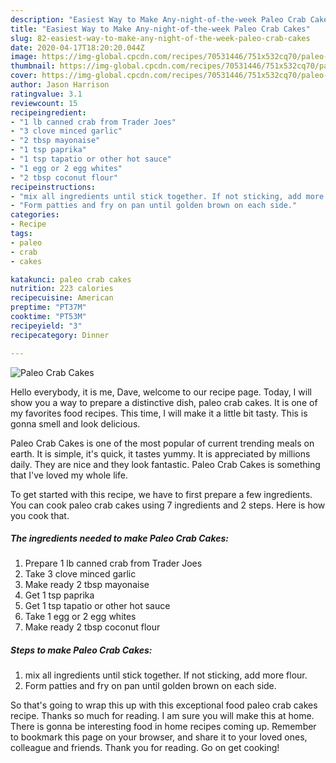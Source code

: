 ```yaml
---
description: "Easiest Way to Make Any-night-of-the-week Paleo Crab Cakes"
title: "Easiest Way to Make Any-night-of-the-week Paleo Crab Cakes"
slug: 82-easiest-way-to-make-any-night-of-the-week-paleo-crab-cakes
date: 2020-04-17T18:20:20.044Z
image: https://img-global.cpcdn.com/recipes/70531446/751x532cq70/paleo-crab-cakes-recipe-main-photo.jpg
thumbnail: https://img-global.cpcdn.com/recipes/70531446/751x532cq70/paleo-crab-cakes-recipe-main-photo.jpg
cover: https://img-global.cpcdn.com/recipes/70531446/751x532cq70/paleo-crab-cakes-recipe-main-photo.jpg
author: Jason Harrison
ratingvalue: 3.1
reviewcount: 15
recipeingredient:
- "1 lb canned crab from Trader Joes"
- "3 clove minced garlic"
- "2 tbsp mayonaise"
- "1 tsp paprika"
- "1 tsp tapatio or other hot sauce"
- "1 egg or 2 egg whites"
- "2 tbsp coconut flour"
recipeinstructions:
- "mix all ingredients until stick together. If not sticking, add more flour."
- "Form patties and fry on pan until golden brown on each side."
categories:
- Recipe
tags:
- paleo
- crab
- cakes

katakunci: paleo crab cakes 
nutrition: 223 calories
recipecuisine: American
preptime: "PT37M"
cooktime: "PT53M"
recipeyield: "3"
recipecategory: Dinner

---
```



![Paleo Crab Cakes](https://img-global.cpcdn.com/recipes/70531446/751x532cq70/paleo-crab-cakes-recipe-main-photo.jpg)

Hello everybody, it is me, Dave, welcome to our recipe page. Today, I will show you a way to prepare a distinctive dish, paleo crab cakes. It is one of my favorites food recipes. This time, I will make it a little bit tasty. This is gonna smell and look delicious.

Paleo Crab Cakes is one of the most popular of current trending meals on earth. It is simple, it's quick, it tastes yummy. It is appreciated by millions daily. They are nice and they look fantastic. Paleo Crab Cakes is something that I've loved my whole life.




To get started with this recipe, we have to first prepare a few ingredients. You can cook paleo crab cakes using 7 ingredients and 2 steps. Here is how you cook that.

##### The ingredients needed to make Paleo Crab Cakes:

1. Prepare 1 lb canned crab from Trader Joes
1. Take 3 clove minced garlic
1. Make ready 2 tbsp mayonaise
1. Get 1 tsp paprika
1. Get 1 tsp tapatio or other hot sauce
1. Take 1 egg or 2 egg whites
1. Make ready 2 tbsp coconut flour




##### Steps to make Paleo Crab Cakes:

1. mix all ingredients until stick together. If not sticking, add more flour.
1. Form patties and fry on pan until golden brown on each side.




So that's going to wrap this up with this exceptional food paleo crab cakes recipe. Thanks so much for reading. I am sure you will make this at home. There is gonna be interesting food in home recipes coming up. Remember to bookmark this page on your browser, and share it to your loved ones, colleague and friends. Thank you for reading. Go on get cooking!
